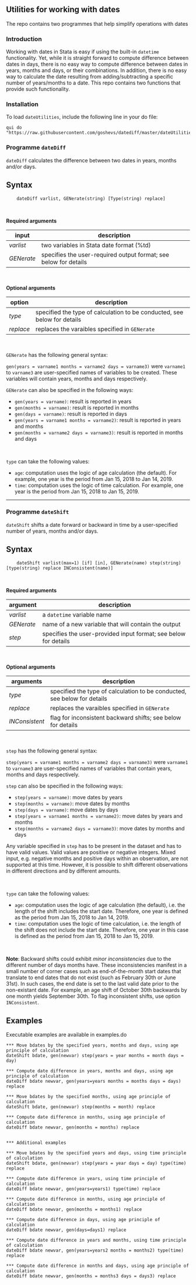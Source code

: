 ## Utilities for working with dates

The repo contains two programmes that help simplify operations with dates 

### Introduction

Working with dates in Stata is easy if using the built-in `datetime` functionality.
Yet, while it is straight forward to compute difference between dates in days, there is no easy way to compute
difference between dates in years, months and days, or their combinations. In addition, 
there is no easy way to calculate the date resulting from adding/subtracting a specific number of years/months to a date.
This repo contains two functions that provide such functionality.


### Installation

To load `dateUtilities`, include the following line in your do file:

```
qui do "https://raw.githubusercontent.com/goshevs/datediff/master/dateUtilities.ado"

```

### Programme `dateDiff`

`dateDiff` calculates the difference between two dates in years, months and/or days.


Syntax
---

```
	dateDiff varlist, GENerate(string) [Type(string) replace]
```
<br>

**Required arguments**


| input       | description            |
|-------------|------------------------|
| *varlist*   | two variables in Stata date format (%td) |
| *GENerate*  | specifies the user-required output format; see below for details |

<br>

**Optional arguments**


| option         | description            |
|----------------|------------------------|
| *type*         | specified the type of calculation to be conducted, see below for details |
| *replace*      | replaces the varaibles specified in `GENerate` |


<br>

`GENerate` has the following general syntax:

`gen(years = varname1 months = varname2 days = varname3)` were `varname1` to `varname3` are
user-specified names of variables to be created. These variables will contain years, months and days respectively.

`GENerate` can also be specified in the following ways:

- `gen(years = varname)`: result is reported in years
- `gen(months = varname)`: result is reported in months
- `gen(days = varname)`: result is reported in days
- `gen(years = varname1 months = varname2)`: result is reported in years and months
- `gen(months = varname2 days = varname3)`: result is reported in months and days

<br>

`type` can take the following values:

- `age`: computation uses the logic of age calculation (the default). For example, 
one year is the period from Jan 15, 2018 to Jan 14, 2019.
- `time`: computation uses the logic of time calculation. For example, 
one year is the period from Jan 15, 2018 to Jan 15, 2019.


-----

### Programme `dateShift`

`dateShift` shifts a date forward or backward in time by a user-specified number of years, months and/or days.


Syntax
---

```
	dateShift varlist(max=1) [if] [in], GENerate(name) step(string) [type(string) replace INConsistent(name)]
```
<br>

**Required arguments**


| argument    | description            |
|-------------|------------------------|
| *varlist*   | a `datetime` variable name|
| *GENerate*  | name of a new variable that will contain the output |
| *step*      | specifies the user-provided input format; see below for details  |

<br>

**Optional arguments**


| arguments      | description            |
|----------------|------------------------|
| *type*         | specified the type of calculation to be conducted, see below for details |
| *replace*      | replaces the varaibles specified in `GENerate` |
| *INConsistent* | flag for inconsistent backward shifts; see below for details |


<br>


`step` has the following general syntax:

`step(years = varname1 months = varname2 days = varname3)` were `varname1` to `varname3` are
user-specified names of variables that contain years, months and days respectively. 

`step` can also be specified in the following ways:

- `step(years = varname)`: move dates by years
- `step(months = varname)`: move dates by months
- `step(days = varname)`: move dates by days
- `step(years = varname1 months = varname2)`: move dates by years and months
- `step(months = varname2 days = varname3)`: move dates by months and days

Any variable specified in `step` has to be present in the dataset and has to have valid values. 
Valid values are positive or negative integers. Mixed input, e.g. negative months and positive days within 
an observation, are not supported at this time. However, it is possible to shift different observations in different directions 
and by different amounts.

<br>

`type` can take the following values:

- `age`: computation uses the logic of age calculation (the default), i.e. 
the length of the shift includes the start date. Therefore, one year is defined as 
the period from Jan 15, 2018 to Jan 14, 2019.
- `time`: computation uses the logic of time calculation, i.e. the length of the shift
does not include the start date. Therefore, one year in this case is defined as 
the period from Jan 15, 2018 to Jan 15, 2019.

<br>

**Note**: Backward shifts could exhibit *minor inconsistencies* due to the different number of
days months have. These inconsistencies manifest in a small number of corner cases 
such as end-of-the-month start dates that translate to end dates that do not exist (such 
as February 30th or June 31st). In such cases, the end date is set to the last valid date prior to the non-existant date.
For example, an age shift of October 30th backwards by one month yields September 30th. To flag inconsistent shifts, 
use option `INConsistent`. 


Examples
---

Executable examples are available in examples.do

```
*** Move bdates by the specified years, months and days, using age principle of calculation
dateShift bdate, gen(newvar) step(years = year months = month days = day)

*** Compute date difference in years, months and days, using age principle of calculation
dateDiff bdate newvar, gen(years=years months = months days = days) replace

*** Move bdates by the specified months, using age principle of calculation
dateShift bdate, gen(newvar) step(months = month) replace 

*** Compute date difference in months, using age principle of calculation
dateDiff bdate newvar, gen(months = months) replace


*** Additional examples

*** Move bdates by the specified years and days, using time principle of calculation
dateShift bdate, gen(newvar) step(years = year days = day) type(time) replace

*** Compute date difference in years, using time principle of calculation
dateDiff bdate newvar, gen(years=years1) type(time) replace
 
*** Compute date difference in months, using age principle of calculation
dateDiff bdate newvar, gen(months = months1) replace

*** Compute date difference in days, using age principle of calculation
dateDiff bdate newvar, gen(days=days1) replace

*** Compute date difference in years and months, using time principle of calculation
dateDiff bdate newvar, gen(years=years2 months = months2) type(time) replace

*** Compute date difference in months and days, using age principle of calculation
dateDiff bdate newvar, gen(months = months3 days = days3) replace
```
